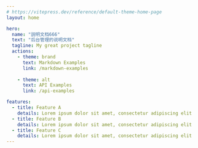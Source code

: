 ```yaml
---
# https://vitepress.dev/reference/default-theme-home-page
layout: home

hero:
  name: "説明文档666"
  text: "后台管理的说明文档"
  tagline: My great project tagline
  actions:
    - theme: brand
      text: Markdown Examples
      link: /markdown-examples
      
    - theme: alt
      text: API Examples
      link: /api-examples

features:
  - title: Feature A
    details: Lorem ipsum dolor sit amet, consectetur adipiscing elit
  - title: Feature B
    details: Lorem ipsum dolor sit amet, consectetur adipiscing elit
  - title: Feature C
    details: Lorem ipsum dolor sit amet, consectetur adipiscing elit
---
```


